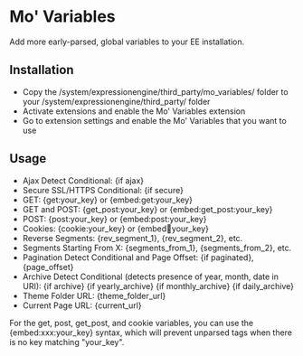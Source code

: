 # Mo' Variables #

Add more early-parsed, global variables to your EE installation.

## Installation

* Copy the /system/expressionengine/third_party/mo_variables/ folder to your /system/expressionengine/third_party/ folder
* Activate extensions and enable the Mo' Variables extension
* Go to extension settings and enable the Mo' Variables that you want to use

## Usage

* Ajax Detect Conditional: {if ajax}
* Secure SSL/HTTPS Conditional: {if secure}
* GET: {get:your_key} or {embed:get:your_key}
* GET and POST: {get_post:your_key} or {embed:get_post:your_key}
* POST: {post:your_key} or {embed:post:your_key}
* Cookies: {cookie:your_key} or {embed:cookie:your_key}
* Reverse Segments: {rev_segment_1}, {rev_segment_2}, etc.
* Segments Starting From X: {segments_from_1}, {segments_from_2}, etc.
* Pagination Detect Conditional and Page Offset: {if paginated}, {page_offset}
* Archive Detect Conditional (detects presence of year, month, date in URI): {if archive} {if yearly_archive} {if monthly_archive} {if daily_archive}
* Theme Folder URL: {theme_folder_url}
* Current Page URL: {current_url}

For the get, post, get_post, and cookie variables, you can use the {embed:xxx:your_key} syntax, which will prevent unparsed tags when there is no key matching "your_key".